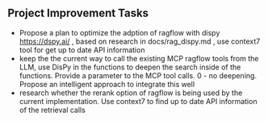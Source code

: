 ## Project Improvement Tasks
- Propose a plan to optimize the adption of ragflow with dispy https://dspy.ai/ , based on research in docs/rag_dispy.md , use context7 tool for get up to date API information
- keep the the current way to call the existing MCP ragflow tools from the LLM, use DisPy in the functions to deepen the search inside of the functions. Provide a parameter to the MCP tool calls. 0 - no deepening. Propose an intelligent approach to integrate this well
- research whether the rerank option of ragflow is being used by the current implementation. Use context7 to find up to date API information of the retrieval calls